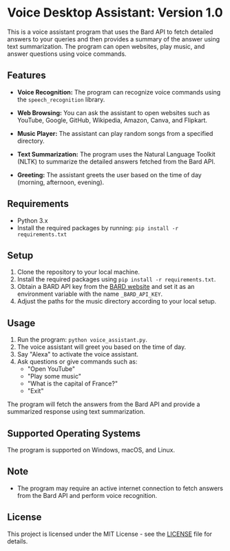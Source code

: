 # Voice Desktop Assistant: Version 1.0

This is a voice assistant program that uses the Bard API to fetch detailed answers to your queries and then provides a summary of the answer using text summarization. The program can open websites, play music, and answer questions using voice commands.

## Features

- **Voice Recognition:** The program can recognize voice commands using the `speech_recognition` library.

- **Web Browsing:** You can ask the assistant to open websites such as YouTube, Google, GitHub, Wikipedia, Amazon, Canva, and Flipkart.

- **Music Player:** The assistant can play random songs from a specified directory.

- **Text Summarization:** The program uses the Natural Language Toolkit (NLTK) to summarize the detailed answers fetched from the Bard API.

- **Greeting:** The assistant greets the user based on the time of day (morning, afternoon, evening).

## Requirements

- Python 3.x
- Install the required packages by running: `pip install -r requirements.txt`

## Setup

1. Clone the repository to your local machine.
2. Install the required packages using `pip install -r requirements.txt`.
3. Obtain a BARD API key from the [BARD website](https://bardapi.com/) and set it as an environment variable with the name `_BARD_API_KEY`.
4. Adjust the paths for the music directory according to your local setup.

## Usage

1. Run the program: `python voice_assistant.py`.
2. The voice assistant will greet you based on the time of day.
3. Say "Alexa" to activate the voice assistant.
4. Ask questions or give commands such as:
   - "Open YouTube"
   - "Play some music"
   - "What is the capital of France?"
   - "Exit"

The program will fetch the answers from the Bard API and provide a summarized response using text summarization.

## Supported Operating Systems

The program is supported on Windows, macOS, and Linux.

## Note

- The program may require an active internet connection to fetch answers from the Bard API and perform voice recognition.

## License

This project is licensed under the MIT License - see the [LICENSE](LICENSE) file for details.
